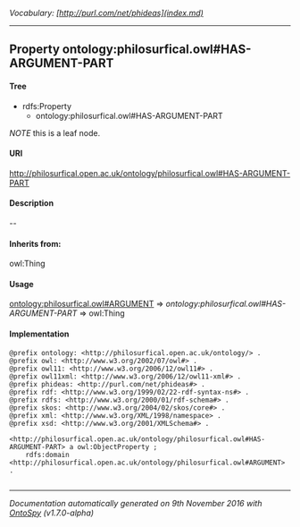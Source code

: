 _Vocabulary: [http://purl.com/net/phideas](index.md)_ 

---	
	




    


## Property ontology:philosurfical.owl#HAS-ARGUMENT-PART


#### Tree

* rdfs:Property
    * ontology:philosurfical.owl#HAS-ARGUMENT-PART





*NOTE* this is a leaf node.


#### URI
http://philosurfical.open.ac.uk/ontology/philosurfical.owl#HAS-ARGUMENT-PART

#### Description
--


#### Inherits from:
owl:Thing



#### Usage


[ontology:philosurfical.owl#ARGUMENT](class-ontologyphilosurficalowlargument.md) 
=&gt;&nbsp;_ontology:philosurfical.owl#HAS-ARGUMENT-PART_&nbsp;=&gt;&nbsp;owl:Thing

#### Implementation
```
@prefix ontology: <http://philosurfical.open.ac.uk/ontology/> .
@prefix owl: <http://www.w3.org/2002/07/owl#> .
@prefix owl11: <http://www.w3.org/2006/12/owl11#> .
@prefix owl11xml: <http://www.w3.org/2006/12/owl11-xml#> .
@prefix phideas: <http://purl.com/net/phideas#> .
@prefix rdf: <http://www.w3.org/1999/02/22-rdf-syntax-ns#> .
@prefix rdfs: <http://www.w3.org/2000/01/rdf-schema#> .
@prefix skos: <http://www.w3.org/2004/02/skos/core#> .
@prefix xml: <http://www.w3.org/XML/1998/namespace> .
@prefix xsd: <http://www.w3.org/2001/XMLSchema#> .

<http://philosurfical.open.ac.uk/ontology/philosurfical.owl#HAS-ARGUMENT-PART> a owl:ObjectProperty ;
    rdfs:domain <http://philosurfical.open.ac.uk/ontology/philosurfical.owl#ARGUMENT> .


```










---

_Documentation automatically generated on 9th November 2016 with [OntoSpy](http://ontospy.readthedocs.org/ "Open") (v1.7.0-alpha)_